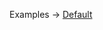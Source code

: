 <p class="ExampleLinks">Examples <span class="ExampleLinksTitleSeparator">-></span> <a href="../../examples/output-default">Default</a></p>
